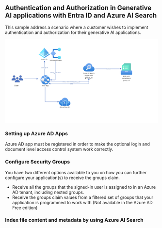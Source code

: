 ## Authentication and Authorization in Generative AI applications with Entra ID and Azure AI Search

This sample address a scenario where a customer wishes to implement authentication and authorization for their generative AI applications. 

<img src="rag-aoai-arch.png"/>

### Setting up Azure AD Apps
Azure AD app must be registered in order to make the optional login and document level access control system work correctly.

### Configure Security Groups

You have two different options available to you on how you can further configure your application(s) to receive the groups claim.

- Receive all the groups that the signed-in user is assigned to in an Azure AD tenant, including nested groups.
- Receive the groups claim values from a filtered set of groups that your application is programmed to work with (Not available in the Azure AD Free edition)

### Index file content and metadata by using Azure AI Search





